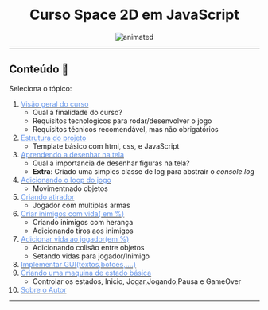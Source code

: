 
<h1 align="center">
  <br>Curso Space 2D em JavaScript
</h1>
 
 
<p align="center"  > 
  <img src="https://media.giphy.com/media/vFKqnCdLPNOKc/giphy.gif" alt="animated" />
</p>
   
---
##  Conteúdo 📄

Seleciona o tópico:

1.  [<span style="color:CornflowerBlue;">Visão geral do curso</span> ](README.md)
    * Qual a finalidade do curso?
    * Requisitos tecnologicos para rodar/desenvolver o jogo
    * Requisitos técnicos recomendável, mas não obrigatórios
2.  [<span style="color:CornflowerBlue;">Estrutura do projeto</span>](README.md)
    *   Template básico com html, css, e JavaScript 
3.  [<span style="color:CornflowerBlue;   ">Aprendendo a desenhar na tela</span>  ](README.md)
    *  Qual a importancia de desenhar figuras na tela?
    *  <b>Extra</b>: Criado uma simples classe de log para abstrair o <i>console.log</i>
4.  [<span style="color:CornflowerBlue "> Adicionando o loop do jogo</span>](README.md)
    *  Movimentnado objetos 
5.  [<span style="color:CornflowerBlue "> Criando atirador</span>](README.md)
    * Jogador com multiplas armas
6.  [<span style="color:CornflowerBlue "> Criar inimigos com vida( em %)</span>](README.md)
    * Criando inimigos com herança
    * Adicionando tiros aos inimigos
7.  [<span style="color:CornflowerBlue "> Adicionar vida ao jogador(em %)</span>](README.md)
    * Adicionando colisão entre objetos
    * Setando vidas para jogador/Inimigo
8.  [<span style="color:CornflowerBlue "> Implementar GUI(textos,botoes,....)</span>](README.md)
9.  [<span style="color:CornflowerBlue "> Criando uma maquina de estado básica</span>](README.md)
    * Controlar os estados, Inicio, Jogar,Jogando,Pausa e GameOver 
10.  [<span style="color:CornflowerBlue;font-weight: ">Sobre o Autor</span> ](ABOUT.md)


---



